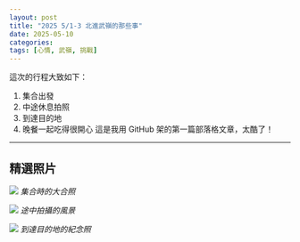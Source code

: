 ```yaml
---
layout: post
title: "2025 5/1-3 北進武嶺的那些事"
date: 2025-05-10
categories: 
tags: [心情, 武嶺, 挑戰]
---
```

這次的行程大致如下：

1. 集合出發
2. 中途休息拍照
3. 到達目的地
4. 晚餐一起吃得很開心
這是我用 GitHub 架的第一篇部落格文章，太酷了！

---

## 精選照片

![](https://你的圖片網址1.jpg)
*集合時的大合照*

![](https://你的圖片網址2.jpg)
*途中拍攝的風景*

![](https://你的圖片網址3.jpg)
*到達目的地的紀念照*
